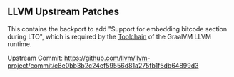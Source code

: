 LLVM Upstream Patches
---------------------

This contains the backport to add "Support for embedding bitcode section during LTO",
which is required by the [Toolchain](https://github.com/oracle/graal/blob/master/sulong/docs/TOOLCHAIN.md)
of the GraalVM LLVM runtime.

Upstream Commit: https://github.com/llvm/llvm-project/commit/c8e0bb3b2c24ef59556d81a275fb1f5db64899d3

